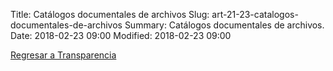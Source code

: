 Title: Catálogos documentales de archivos
Slug: art-21-23-catalogos-documentales-de-archivos
Summary: Catálogos documentales de archivos.
Date: 2018-02-23 09:00
Modified: 2018-02-23 09:00


[Regresar a Transparencia]({filename}/transparencia/transparencia.md)
